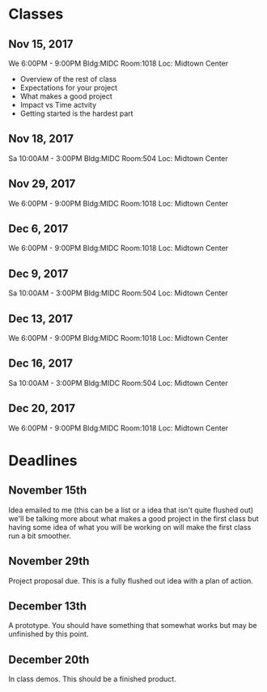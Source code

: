 # Classes

## Nov 15, 2017
We 6:00PM - 9:00PM
Bldg:MIDC  Room:1018 Loc: Midtown Center
- Overview of the rest of class 
- Expectations for your project 
- What makes a good project
- Impact vs Time actvity 
- Getting started is the hardest part

## Nov 18, 2017   
Sa 10:00AM - 3:00PM
Bldg:MIDC  Room:504 Loc: Midtown Center
     
## Nov 29, 2017
We 6:00PM - 9:00PM
Bldg:MIDC  Room:1018 Loc: Midtown Center

## Dec 6, 2017
We 6:00PM - 9:00PM
Bldg:MIDC  Room:1018 Loc: Midtown Center

## Dec 9, 2017
Sa 10:00AM - 3:00PM
Bldg:MIDC  Room:504 Loc: Midtown Center

## Dec 13, 2017
We 6:00PM - 9:00PM
Bldg:MIDC  Room:1018 Loc: Midtown Center

## Dec 16, 2017
Sa 10:00AM - 3:00PM
Bldg:MIDC  Room:504 Loc: Midtown Center

## Dec 20, 2017
We 6:00PM - 9:00PM
Bldg:MIDC  Room:1018 Loc: Midtown Center

# Deadlines 

## November 15th 
Idea emailed to me (this can be a list or a idea that isn't quite flushed out) we'll be talking more about what makes a good project in the first class but having some idea of what you will be working on will make the first class run a bit smoother. 

## November 29th
Project proposal due. This is a fully flushed out idea with a plan of action. 

## December 13th 
A prototype. You should have something that somewhat works but may be unfinished by this point. 

## December 20th 
In class demos. This should be a finished product. 

